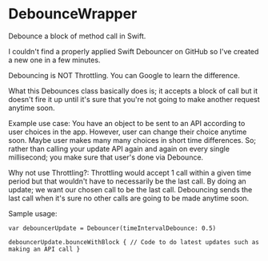 # DebounceWrapper
Debounce a block of method call in Swift.

I couldn't find a properly applied Swift Debouncer on GitHub so I've created a new one in a few minutes.

Debouncing is NOT Throttling. You can Google to learn the difference.

What this Debounces class basically does is; it accepts a block of call but it doesn't fire it up until it's sure that you're not going to make another request anytime soon.

Example use case:
You have an object to be sent to an API according to user choices in the app. However, user can change their choice anytime soon. Maybe user makes many many choices in short time differences. So; rather than calling your update API again and again on every single millisecond; you make sure that user's done via Debounce.

Why not use Throttling?:
Throttling would accept 1 call within a given time period but that wouldn't have to necessarily be the last call. By doing an update; we want our chosen call to be the last call. Debouncing sends the last call when it's sure no other calls are going to be made anytime soon.

Sample usage:
```
var debouncerUpdate = Debouncer(timeIntervalDebounce: 0.5)

debouncerUpdate.bounceWithBlock { // Code to do latest updates such as making an API call }
```
